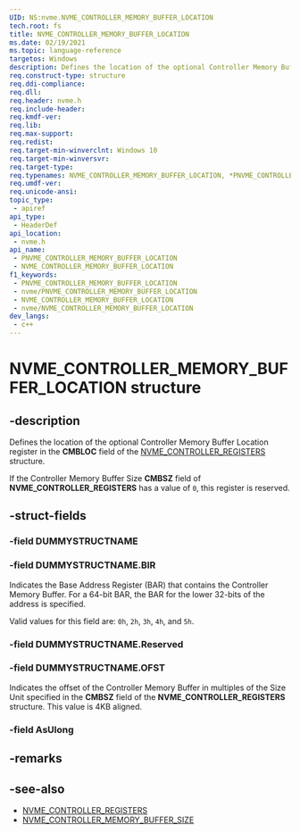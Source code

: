 ```yaml
---
UID: NS:nvme.NVME_CONTROLLER_MEMORY_BUFFER_LOCATION
tech.root: fs
title: NVME_CONTROLLER_MEMORY_BUFFER_LOCATION
ms.date: 02/19/2021
ms.topic: language-reference
targetos: Windows
description: Defines the location of the optional Controller Memory Buffer Location register in the **CMBLOC** field of the [NVME_CONTROLLER_REGISTERS](../nvme/ns-nvme-nvme_controller_registers.md) structure.
req.construct-type: structure
req.ddi-compliance: 
req.dll: 
req.header: nvme.h
req.include-header: 
req.kmdf-ver: 
req.lib: 
req.max-support: 
req.redist: 
req.target-min-winverclnt: Windows 10
req.target-min-winversvr: 
req.target-type: 
req.typenames: NVME_CONTROLLER_MEMORY_BUFFER_LOCATION, *PNVME_CONTROLLER_MEMORY_BUFFER_LOCATION
req.umdf-ver: 
req.unicode-ansi: 
topic_type:
 - apiref
api_type:
 - HeaderDef
api_location:
 - nvme.h
api_name:
 - PNVME_CONTROLLER_MEMORY_BUFFER_LOCATION
 - NVME_CONTROLLER_MEMORY_BUFFER_LOCATION
f1_keywords:
 - PNVME_CONTROLLER_MEMORY_BUFFER_LOCATION
 - nvme/PNVME_CONTROLLER_MEMORY_BUFFER_LOCATION
 - NVME_CONTROLLER_MEMORY_BUFFER_LOCATION
 - nvme/NVME_CONTROLLER_MEMORY_BUFFER_LOCATION
dev_langs:
 - c++
---
```


# NVME_CONTROLLER_MEMORY_BUFFER_LOCATION structure


## -description

Defines the location of the optional Controller Memory Buffer Location register in the **CMBLOC** field of the [NVME_CONTROLLER_REGISTERS](../nvme/ns-nvme-nvme_controller_registers.md) structure.

If the Controller Memory Buffer Size **CMBSZ** field of **NVME_CONTROLLER_REGISTERS** has a value of `0`, this register is reserved.

## -struct-fields

### -field DUMMYSTRUCTNAME

### -field DUMMYSTRUCTNAME.BIR

Indicates the Base Address Register (BAR) that contains the Controller Memory Buffer. For a 64-bit BAR, the BAR for the lower 32-bits of the address is specified.

Valid values for this field are: `0h`, `2h`, `3h`, `4h`, and `5h`.

### -field DUMMYSTRUCTNAME.Reserved

### -field DUMMYSTRUCTNAME.OFST

Indicates the offset of the Controller Memory Buffer in multiples of the Size Unit specified in the **CMBSZ** field of the **NVME_CONTROLLER_REGISTERS** structure. This value is 4KB aligned.

### -field AsUlong

## -remarks

## -see-also

- [NVME_CONTROLLER_REGISTERS](../nvme/ns-nvme-nvme_controller_registers.md)
- [NVME_CONTROLLER_MEMORY_BUFFER_SIZE](ns-nvme-nvme_controller_memory_buffer_size.md)

